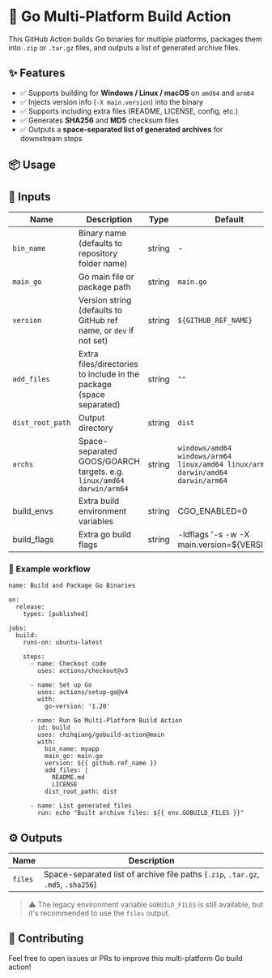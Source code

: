 # 🚀 Go Multi-Platform Build Action

This GitHub Action builds Go binaries for multiple platforms, packages them into `.zip` or `.tar.gz` files, and outputs a list of generated archive files.

## ✨ Features

- ✅ Supports building for **Windows / Linux / macOS** on `amd64` and `arm64`
- ✅ Injects version info (`-X main.version`) into the binary
- ✅ Supports including extra files (README, LICENSE, config, etc.)
- ✅ Generates **SHA256** and **MD5** checksum files
- ✅ Outputs a **space-separated list of generated archives** for downstream steps

## 📦 Usage

## 🔧 Inputs

| Name             | Description                                                  | Type   | Default                                                      | Required |
| ---------------- | ------------------------------------------------------------ | ------ | ------------------------------------------------------------ | -------- |
| `bin_name`       | Binary name (defaults to repository folder name)             | string | -                                                            | no       |
| `main_go`        | Go main file or package path                                 | string | `main.go`                                                    | no       |
| `version`        | Version string (defaults to GitHub ref name, or `dev` if not set) | string | `${GITHUB_REF_NAME}`                                         | no       |
| `add_files`      | Extra files/directories to include in the package (space separated) | string | `""`                                                         | no       |
| `dist_root_path` | Output directory                                             | string | `dist`                                                       | no       |
| `archs`          | Space-separated GOOS/GOARCH targets. e.g. `linux/amd64 darwin/arm64` | string | `windows/amd64 windows/arm64 linux/amd64 linux/arm64 darwin/amd64 darwin/arm64` | no       |
| build_envs       | Extra build environment variables                            | string | CGO_ENABLED=0                                                | no       |
| build_flags      | Extra go build flags                                         | string | -ldflags '-s -w -X main.version=${VERSION}'                  | no       |

### 📁 Example workflow

~~~
name: Build and Package Go Binaries

on:
  release:
    types: [published]

jobs:
  build:
    runs-on: ubuntu-latest

    steps:
      - name: Checkout code
        uses: actions/checkout@v3

      - name: Set up Go
        uses: actions/setup-go@v4
        with:
          go-version: '1.20'

      - name: Run Go Multi-Platform Build Action
        id: build
        uses: chihqiang/gobuild-action@main
        with:
          bin_name: myapp
          main_go: main.go
          version: ${{ github.ref_name }}
          add_files: |
            README.md
            LICENSE
          dist_root_path: dist
          
      - name: List generated files
        run: echo "Built archive files: ${{ env.GOBUILD_FILES }}"
~~~

## ⚙️ Outputs

| Name    | Description                                                  |
| ------- | ------------------------------------------------------------ |
| `files` | Space-separated list of archive file paths (`.zip`, `.tar.gz`, `.md5`, `.sha256`) |

> ⚠️ The legacy environment variable `GOBUILD_FILES` is still available, but it's recommended to use the `files` output.

##  🤝 Contributing

Feel free to open issues or PRs to improve this multi-platform Go build action!

